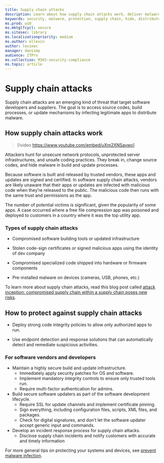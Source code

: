 ```yaml
---
title: Supply chain attacks
description: Learn about how supply chain attacks work, deliver malware do your devices, and  what you can do to protect yourself
keywords: security, malware, protection, supply chain, hide, distribute, trust, compromised
ms.prod: w10
ms.mktglfcycl: secure
ms.sitesec: library
ms.localizationpriority: medium
ms.author: ellevin
author: levinec
manager: dansimp
audience: ITPro
ms.collection: M365-security-compliance  
ms.topic: article
---
```


# Supply chain attacks

Supply chain attacks are an emerging kind of threat that target software developers and suppliers. The goal is to access source codes, build processes, or update mechanisms by infecting legitimate apps to distribute malware.  

## How supply chain attacks work

> [!video https://www.youtube.com/embed/uXm2XNSavwo]

Attackers hunt for unsecure network protocols, unprotected server infrastructures, and unsafe coding practices. They break in, change source codes, and hide malware in build and update processes.  

Because software is built and released by trusted vendors, these apps and updates are signed and certified. In software supply chain attacks, vendors are likely unaware that their apps or updates are infected with malicious code when they’re released to the public. The malicious code then runs with the same trust and permissions as the app.  

The number of potential victims is significant, given the popularity of some apps. A case occurred where a free file compression app was poisoned and deployed to customers in a country where it was the top utility app.

### Types of supply chain attacks

* Compromised software building tools or updated infrastructure

* Stolen code-sign certificates or signed malicious apps using the identity of dev company

* Compromised specialized code shipped into hardware or firmware components

* Pre-installed malware on devices (cameras, USB, phones, etc.)

To learn more about supply chain attacks, read this blog post called [attack inception: compromised supply chain within a supply chain poses new risks](https://cloudblogs.microsoft.com/microsoftsecure/2018/07/26/attack-inception-compromised-supply-chain-within-a-supply-chain-poses-new-risks/).

## How to protect against supply chain attacks

* Deploy strong code integrity policies to allow only authorized apps to run.

* Use endpoint detection and response solutions that can automatically detect and remediate suspicious activities.

### For software vendors and developers

* Maintain a highly secure build and update infrastructure.
  * Immediately apply security patches for OS and software.
  * Implement mandatory integrity controls to ensure only trusted tools run.
  * Require multi-factor authentication for admins.
* Build secure software updaters as part of the software development lifecycle.
  * Require SSL for update channels and implement certificate pinning.
  * Sign everything, including configuration files, scripts, XML files, and packages.
  * Check for digital signatures, and don’t let the software updater accept generic input and commands.
* Develop an incident response process for supply chain attacks.
  * Disclose supply chain incidents and notify customers with accurate and timely information

For more general tips on protecting your systems and devices, see [prevent malware infection](prevent-malware-infection.md).